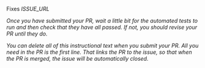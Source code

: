 Fixes *ISSUE_URL*

<!-- The first line of your PR should begin with the magic word "Fixes", followed by the full URL of the issue it is addressing. Every pull request must be linked to an issue on github.com/backdrop/backdrop-issues, and most of the rationale, discussion, and explanation should take place in the issue, rather than in the PR. -->

_Once you have submitted your PR, wait a little bit for the automated tests to run and then check that they have all passed. If not, you should revise your PR until they do._

<!-- Once all of the automated checks have passed, you can mark its issue with the labels "status - has pull request", "PR - needs testing", and "PR - needs code review." This will signify to other Backdrop contributors that it's time to take a look. You can also post comments or queries in the issue comments. -->

_You can delete all of this instructional text when you submit your PR. All you need in the PR is the first line. That links the PR to the issue, so that when the PR is merged, the issue will be automatically closed._
